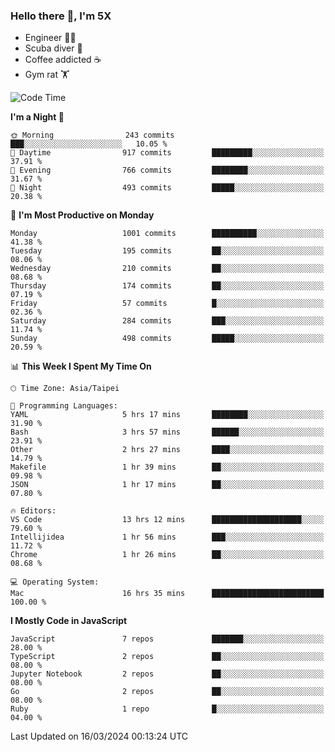 ### Hello there 👋, I'm 5X

* Engineer 👨‍💻
* Scuba diver 🤿
* Coffee addicted ☕️
* Gym rat 🏋️

<!--START_SECTION:waka-->
![Code Time](http://img.shields.io/badge/Code%20Time-859%20hrs%2056%20mins-blue)

**I'm a Night 🦉** 

```text
🌞 Morning                243 commits         ███░░░░░░░░░░░░░░░░░░░░░░   10.05 % 
🌆 Daytime                917 commits         █████████░░░░░░░░░░░░░░░░   37.91 % 
🌃 Evening                766 commits         ████████░░░░░░░░░░░░░░░░░   31.67 % 
🌙 Night                  493 commits         █████░░░░░░░░░░░░░░░░░░░░   20.38 % 
```
📅 **I'm Most Productive on Monday** 

```text
Monday                   1001 commits        ██████████░░░░░░░░░░░░░░░   41.38 % 
Tuesday                  195 commits         ██░░░░░░░░░░░░░░░░░░░░░░░   08.06 % 
Wednesday                210 commits         ██░░░░░░░░░░░░░░░░░░░░░░░   08.68 % 
Thursday                 174 commits         ██░░░░░░░░░░░░░░░░░░░░░░░   07.19 % 
Friday                   57 commits          █░░░░░░░░░░░░░░░░░░░░░░░░   02.36 % 
Saturday                 284 commits         ███░░░░░░░░░░░░░░░░░░░░░░   11.74 % 
Sunday                   498 commits         █████░░░░░░░░░░░░░░░░░░░░   20.59 % 
```


📊 **This Week I Spent My Time On** 

```text
🕑︎ Time Zone: Asia/Taipei

💬 Programming Languages: 
YAML                     5 hrs 17 mins       ████████░░░░░░░░░░░░░░░░░   31.90 % 
Bash                     3 hrs 57 mins       ██████░░░░░░░░░░░░░░░░░░░   23.91 % 
Other                    2 hrs 27 mins       ████░░░░░░░░░░░░░░░░░░░░░   14.79 % 
Makefile                 1 hr 39 mins        ██░░░░░░░░░░░░░░░░░░░░░░░   09.98 % 
JSON                     1 hr 17 mins        ██░░░░░░░░░░░░░░░░░░░░░░░   07.80 % 

🔥 Editors: 
VS Code                  13 hrs 12 mins      ████████████████████░░░░░   79.60 % 
Intellijidea             1 hr 56 mins        ███░░░░░░░░░░░░░░░░░░░░░░   11.72 % 
Chrome                   1 hr 26 mins        ██░░░░░░░░░░░░░░░░░░░░░░░   08.68 % 

💻 Operating System: 
Mac                      16 hrs 35 mins      █████████████████████████   100.00 % 
```

**I Mostly Code in JavaScript** 

```text
JavaScript               7 repos             ███████░░░░░░░░░░░░░░░░░░   28.00 % 
TypeScript               2 repos             ██░░░░░░░░░░░░░░░░░░░░░░░   08.00 % 
Jupyter Notebook         2 repos             ██░░░░░░░░░░░░░░░░░░░░░░░   08.00 % 
Go                       2 repos             ██░░░░░░░░░░░░░░░░░░░░░░░   08.00 % 
Ruby                     1 repo              █░░░░░░░░░░░░░░░░░░░░░░░░   04.00 % 
```




 Last Updated on 16/03/2024 00:13:24 UTC
<!--END_SECTION:waka-->
